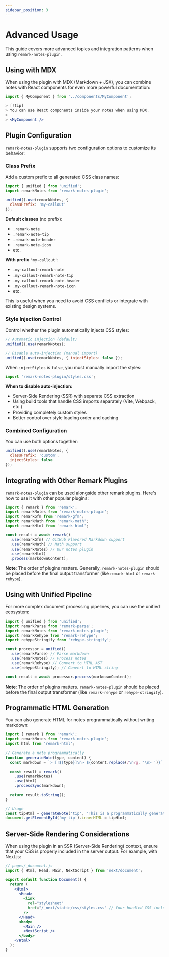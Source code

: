 ```yaml
---
sidebar_position: 3
---
```


# Advanced Usage

This guide covers more advanced topics and integration patterns when using `remark-notes-plugin`.

## Using with MDX

When using the plugin with MDX (Markdown + JSX), you can combine notes with React components for even more powerful documentation:

```jsx
import { MyComponent } from '../components/MyComponent';

> [!tip]
> You can use React components inside your notes when using MDX.
>
> <MyComponent />
```

## Plugin Configuration

`remark-notes-plugin` supports two configuration options to customize its behavior:

### Class Prefix

Add a custom prefix to all generated CSS class names:

```javascript
import { unified } from 'unified';
import remarkNotes from 'remark-notes-plugin';

unified().use(remarkNotes, { 
  classPrefix: 'my-callout' 
});
```

**Default classes** (no prefix):

- `.remark-note`
- `.remark-note-tip`
- `.remark-note-header`
- `.remark-note-icon`
- etc.

**With prefix** `'my-callout'`:

- `.my-callout-remark-note`
- `.my-callout-remark-note-tip`
- `.my-callout-remark-note-header`
- `.my-callout-remark-note-icon`
- etc.

This is useful when you need to avoid CSS conflicts or integrate with existing design systems.

### Style Injection Control

Control whether the plugin automatically injects CSS styles:

```javascript
// Automatic injection (default)
unified().use(remarkNotes);

// Disable auto-injection (manual import)
unified().use(remarkNotes, { injectStyles: false });
```

When `injectStyles` is `false`, you must manually import the styles:

```javascript
import 'remark-notes-plugin/styles.css';
```

**When to disable auto-injection:**

- Server-Side Rendering (SSR) with separate CSS extraction
- Using build tools that handle CSS imports separately (Vite, Webpack, etc.)
- Providing completely custom styles
- Better control over style loading order and caching


### Combined Configuration

You can use both options together:

```javascript
unified().use(remarkNotes, {
  classPrefix: 'custom',
  injectStyles: false
});
```

## Integrating with Other Remark Plugins

`remark-notes-plugin` can be used alongside other remark plugins. Here's how to use it with other popular plugins:

```javascript
import { remark } from 'remark';
import remarkNotes from 'remark-notes-plugin';
import remarkGfm from 'remark-gfm';
import remarkMath from 'remark-math';
import remarkHtml from 'remark-html';

const result = await remark()
  .use(remarkGfm) // GitHub Flavored Markdown support
  .use(remarkMath) // Math support
  .use(remarkNotes) // Our notes plugin
  .use(remarkHtml)
  .process(markdownContent);
```

**Note**: The order of plugins matters. Generally, `remark-notes-plugin` should be placed before the final output transformer (like `remark-html` or `remark-rehype`).

## Using with Unified Pipeline

For more complex document processing pipelines, you can use the unified ecosystem:

```javascript
import { unified } from 'unified';
import remarkParse from 'remark-parse';
import remarkNotes from 'remark-notes-plugin';
import remarkRehype from 'remark-rehype';
import rehypeStringify from 'rehype-stringify';

const processor = unified()
  .use(remarkParse) // Parse markdown
  .use(remarkNotes) // Process notes
  .use(remarkRehype) // Convert to HTML AST
  .use(rehypeStringify); // Convert to HTML string

const result = await processor.process(markdownContent);
```

**Note**: The order of plugins matters. `remark-notes-plugin` should be placed before the final output transformer (like `remark-rehype` or `rehype-stringify`).


## Programmatic HTML Generation

You can also generate HTML for notes programmatically without writing markdown:

```javascript
import { remark } from 'remark';
import remarkNotes from 'remark-notes-plugin';
import html from 'remark-html';

// Generate a note programmatically
function generateNote(type, content) {
  const markdown = `> [!${type}]\n> ${content.replace(/\n/g, '\n> ')}`;
  
  const result = remark()
    .use(remarkNotes)
    .use(html)
    .processSync(markdown);
    
  return result.toString();
}

// Usage
const tipHtml = generateNote('tip', 'This is a programmatically generated tip.');
document.getElementById('my-tip').innerHTML = tipHtml;
```

## Server-Side Rendering Considerations

When using the plugin in an SSR (Server-Side Rendering) context, ensure that your CSS is properly included in the server output. For example, with Next.js:

```jsx
// pages/_document.js
import { Html, Head, Main, NextScript } from 'next/document';

export default function Document() {
  return (
    <Html>
      <Head>
        <link 
          rel="stylesheet" 
          href="/_next/static/css/styles.css" // Your bundled CSS including remark-notes-plugin styles
        />
      </Head>
      <body>
        <Main />
        <NextScript />
      </body>
    </Html>
  );
}
```
